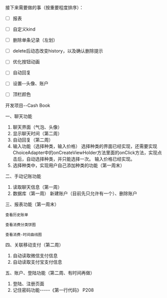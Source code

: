 接下来需要做的事（按重要程度排序）：

- [ ] 报表
- [ ] 自定义kind
- [ ] 删除单条记录（左划）
- [ ] delete后动态改变history，以及确认删除提示
- [ ] 优化按钮动画
- [ ] 自动回复
- [ ] 设置--头像、账户
- [ ] 顶栏颜色





开发项目--Cash Book

一、聊天功能

1.  聊天界面（气泡、头像）
2.  显示聊天时间（第二周）
3.  自动回复（第二周）
4.  输入功能（选择种类，输入价格）
    选择种类的界面已经实现，还需要实现ChoiceAdapter中的onCreateViewHolder方法里面的onClick方法，实现点击后，自动选择种类，并只能选择一次。
    输入价格已经实现。
5.  选择种类中，实现用户自己添加种类的功能（第一周末）

二、手动记账功能

1.  读取聊天信息（第一周）
2.  数据库（第一周）
    新建账户（目前先只允许有一个）、删除账户

三、报表功能（第一周末）

	查看历史账单

	查看消费分类饼图

	查看消费-时间曲线图

四、关联移动支付（第二周）

1.  自动读取微信支付信息
2.  自动读取支付宝支付信息

五、账户、登陆功能（第二周、有时间再做）

1.  登陆、注册页面
2.  记住密码功能-----《第一行代码》 P208
